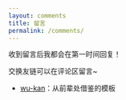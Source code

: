 ```yaml
---
layout: comments
title: 留言
permalink: /comments/
---
```


收到留言后我都会在第一时间回复！

交换友链可以在评论区留言~

- [wu-kan](https://wu-kan.cn/)：从前辈处借鉴的模板
